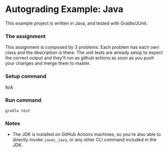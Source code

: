 # Autograding Example: Java
This example project is written in Java, and tested with Gradle/JUnit.

### The assignment
This assignment is composed by 3 problems. Each problem has each own class and the description is there.
The unit tests are already setup to expect the correct output and they'll run as github actions as soon as you push your changes and merge them to master.

### Setup command
N/A

### Run command
`gradle test`

### Notes
- The JDK is installed on GitHub Actions machines, so you're also able to directly invoke `javac`, `java`, or any other CLI command included in the JDK. 
